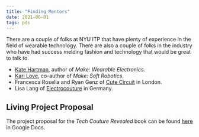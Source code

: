 ```yaml
---
title: "Finding Mentors"
date: 2021-06-01
tags: pds
---
```

There are a couple of folks at NYU ITP that have plenty of experience in the field of wearable technology. There are also a couple of folks in the industry who have had success melding fashion and technology that would be great to talk to.

* [Kate Hartman](http://www.katehartman.com), author of *Make: Wearable Electronics*.
* [Kari Love](http://www.karimakes.com/about), co-author of *Make: Soft Robotics*.
* Francesca Rosella and Ryan Genz of [Cute Circuit](https://cutecircuit.com) in London.
* Lisa Lang of [Electrocouture](https://elektrocouture.com) in Germany.

## Living Project Proposal
The project proposal for the *Tech Couture Revealed* book can be found [here](https://docs.google.com/document/d/1rTvc6xO0c-Obu2SGkoHCQlyOPrr65PcUO-X1CTN5F7w/edit?usp=sharing) in Google Docs.